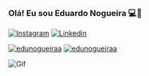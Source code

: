 ### Olá! Eu sou Eduardo Nogueira 💻👾

[![Instagram](https://img.shields.io/badge/Instagram-E4405F?style=for-the-badge&logo=instagram&logoColor=white)](https://www.instagram.com/nogueira_dev_bit/)
[![Linkedin](https://img.shields.io/badge/LinkedIn-0077B5?style=for-the-badge&logo=linkedin&logoColor=white)](https://www.linkedin.com/in/eduardo-nogueira-da-silva-440810244/)

[![edunogueiraa](https://github-readme-stats.vercel.app/api?username=edunogueiraa&theme=dark)](https://github.com/anuraghazra/github-readme-stats) [![edunogueiraa](https://github-readme-stats.vercel.app/api/top-langs/?username=edunogueiraa&hide=html&layout=compact&theme=dark)](https://github.com/anuraghazra/github-readme-stats)




![Gif](https://i.pinimg.com/originals/02/01/1e/02011ec8554277b8c70bf22fb192123c.gif)

